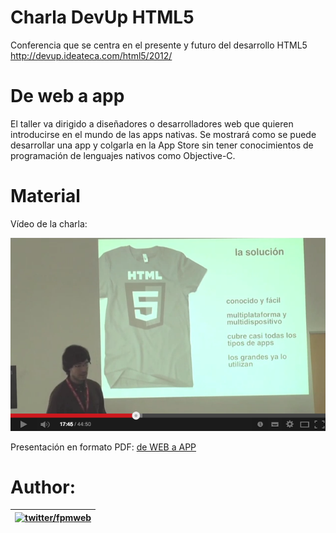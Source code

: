 Charla DevUp HTML5
==================

Conferencia que se centra en el presente y futuro del desarrollo HTML5
http://devup.ideateca.com/html5/2012/

De web a app
=========

El taller va dirigido a diseñadores o desarrolladores web que quieren introducirse en el mundo de las apps nativas. Se mostrará como se puede desarrollar una app y colgarla en la App Store sin tener conocimientos de programación de lenguajes nativos como Objective-C.


Material
=========

Vídeo de la charla:

[![ScreenShot](https://github.com/fpmweb/charla_devup_HTML5/blob/master/talk-video.png?raw=true)](http://www.youtube.com/watch?v=C1p0gOZkvcQ)

Presentación en formato PDF: [de WEB a APP](deWEBaAPP.pdf)



Author:
=========

| [![twitter/fpmweb](http://2.gravatar.com/avatar/1fffcab4361ad5fafe1a9ab1a161536f)](https://twitter.com/fpmweb "Follow @fpmweb on Twitter") |
|---|


